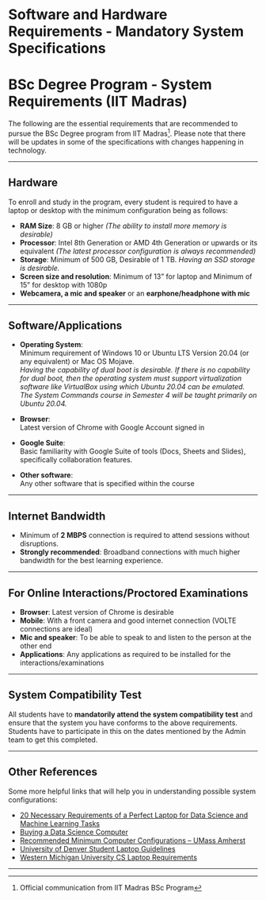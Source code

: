 # Software and Hardware Requirements - Mandatory System Specifications


# BSc Degree Program - System Requirements (IIT Madras)

The following are the essential requirements that are recommended to pursue the BSc Degree program from IIT Madras[^1]. Please note that there will be updates in some of the specifications with changes happening in technology.

---

## Hardware

To enroll and study in the program, every student is required to have a laptop or desktop with the minimum configuration being as follows:

- **RAM Size**: 8 GB or higher *(The ability to install more memory is desirable)*  
- **Processor**: Intel 8th Generation or AMD 4th Generation or upwards or its equivalent *(The latest processor configuration is always recommended)*  
- **Storage**: Minimum of 500 GB, Desirable of 1 TB. *Having an SSD storage is desirable.*  
- **Screen size and resolution**: Minimum of 13” for laptop and Minimum of 15” for desktop with 1080p  
- **Webcamera, a mic and speaker** or an **earphone/headphone with mic**

---

## Software/Applications

- **Operating System**:  
  Minimum requirement of Windows 10 or Ubuntu LTS Version 20.04 (or any equivalent) or Mac OS Mojave.  
  *Having the capability of dual boot is desirable. If there is no capability for dual boot, then the operating system must support virtualization software like VirtualBox using which Ubuntu 20.04 can be emulated.*  
  *The System Commands course in Semester 4 will be taught primarily on Ubuntu 20.04.*

- **Browser**:  
  Latest version of Chrome with Google Account signed in

- **Google Suite**:  
  Basic familiarity with Google Suite of tools (Docs, Sheets and Slides), specifically collaboration features.

- **Other software**:  
  Any other software that is specified within the course

---

## Internet Bandwidth

- Minimum of **2 MBPS** connection is required to attend sessions without disruptions.  
- **Strongly recommended**: Broadband connections with much higher bandwidth for the best learning experience.

---

## For Online Interactions/Proctored Examinations

- **Browser**: Latest version of Chrome is desirable  
- **Mobile**: With a front camera and good internet connection (VOLTE connections are ideal)  
- **Mic and speaker**: To be able to speak to and listen to the person at the other end  
- **Applications**: Any applications as required to be installed for the interactions/examinations

---

## System Compatibility Test

All students have to **mandatorily attend the system compatibility test** and ensure that the system you have conforms to the above requirements. Students have to participate in this on the dates mentioned by the Admin team to get this completed.

---

## Other References

Some more helpful links that will help you in understanding possible system configurations:

- [20 Necessary Requirements of a Perfect Laptop for Data Science and Machine Learning Tasks](https://towardsdatascience.com/20-necessary-requirements-of-a-perfect-laptop-for-data-science-and-machine-learning-tasks-7d0c59c3cb63)  
- [Buying a Data Science Computer](https://www.practicaldatascience.org/html/buying_datascience_computer.html)  
- [Recommended Minimum Computer Configurations – UMass Amherst](https://www.umass.edu/it/support/hardware/recommended-minimum-computer-configurations-window)  
- [University of Denver Student Laptop Guidelines](https://www.du.edu/it/support/how-to/students/laptops)  
- [Western Michigan University CS Laptop Requirements](https://wmich.edu/cs/laptop-requirements)

---

[^1]: Official communication from IIT Madras BSc Program
